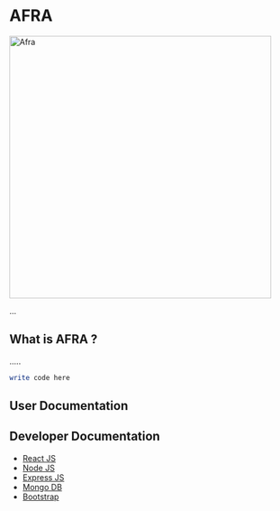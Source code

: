 # AFRA
<img width="465" alt="Afra" src="https://user-images.githubusercontent.com/75041108/206916030-69d33ce6-c9ad-4d82-9311-0fdaf6e471ee.png">

...

## What is AFRA ?

.....


```bash
write code here
```

## User Documentation



## Developer Documentation
- [React JS](https://reactjs.org/)
- [Node JS](https://nodejs.org/) 
- [Express JS](https://expressjs.com/)
- [Mongo DB](https://www.mongodb.com/)
- [Bootstrap](http://getbootstrap.com/)
